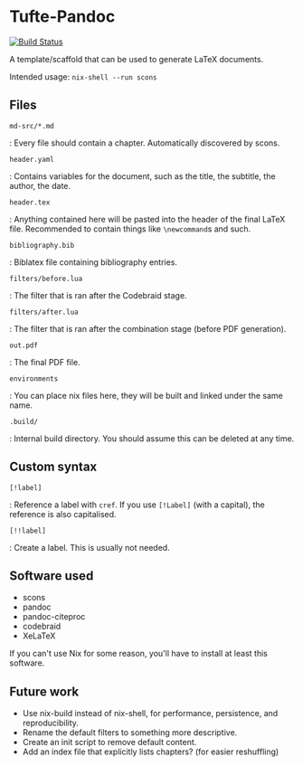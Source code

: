 # Tufte-Pandoc

[![Build Status](https://travis-ci.org/Synthetica9/tufte-pandoc.svg?branch=master)](https://travis-ci.org/Synthetica9/tufte-pandoc)

A template/scaffold that can be used to generate LaTeX documents.

Intended usage: `nix-shell --run scons`

## Files

`md-src/*.md`

: Every file should contain a chapter.
  Automatically discovered by scons.

`header.yaml`

: Contains variables for the document, such as the title, the subtitle, the author, the date.

`header.tex`

: Anything contained here will be pasted into the header of the final LaTeX file.
  Recommended to contain things like `\newcommand`s and such.

`bibliography.bib`

: Biblatex file containing bibliography entries.

`filters/before.lua`

: The filter that is ran after the Codebraid stage.

`filters/after.lua`

: The filter that is ran after the combination stage (before PDF generation).

`out.pdf`

: The final PDF file.

`environments`

: You can place nix files here, they will be built and linked under the same name.

`.build/`

: Internal build directory.
  You should assume this can be deleted at any time.

## Custom syntax

`[!label]`

: Reference a label with `cref`.
  If you use `[!Label]` (with a capital), the reference is also capitalised.

`[!!label]`

: Create a label.
  This is usually not needed.

## Software used

* scons
* pandoc
* pandoc-citeproc
* codebraid
* XeLaTeX

If you can't use Nix for some reason, you'll have to install at least this software.

## Future work

* Use nix-build instead of nix-shell, for performance, persistence, and reproducibility.
* Rename the default filters to something more descriptive.
* Create an init script to remove default content.
* Add an index file that explicitly lists chapters? (for easier reshuffling)
